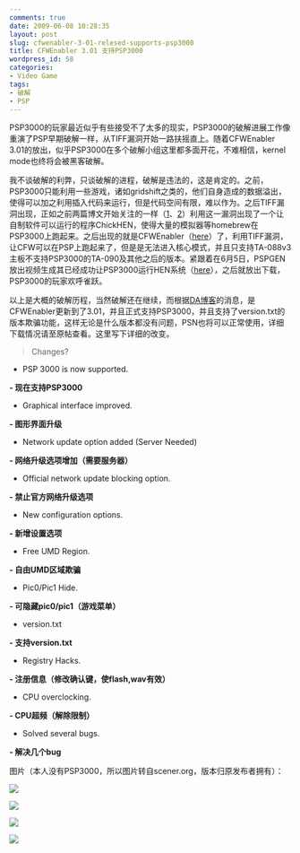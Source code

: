 ```yaml
---
comments: true
date: 2009-06-08 10:28:35
layout: post
slug: cfwenabler-3-01-relesed-supports-psp3000
title: CFWEnabler 3.01 支持PSP3000
wordpress_id: 58
categories:
- Video Game
tags:
- 破解
- PSP
---
```


PSP3000的玩家最近似乎有些接受不了太多的现实，PSP3000的破解进展工作像重演了PSP早期破解一样，从TIFF漏洞开始一路扶摇直上。随着CFWEnabler 3.01的放出，似乎PSP3000在多个破解小组这里都多面开花，不难相信，kernel mode也终将会被黑客破解。




我不谈破解的利弊，只谈破解的进程，破解是违法的，这是肯定的。之前，PSP3000只能利用一些游戏，诸如gridshift之类的，他们自身造成的数据溢出，使得可以加之利用插入代码来运行，但是代码空间有限，难以作为。之后TIFF漏洞出现，正如之前两篇博文开始关注的一样（[1](http://arthraim.cn/post/2009/05/22.html)、[2](http://arthraim.cn/post/2009/05/24.html)）利用这一漏洞出现了一个让自制软件可以运行的程序ChickHEN，使得大量的模拟器等homebrew在PSP3000上跑起来。之后出现的就是CFWEnabler（[here](http://arthraim.cn/post/2009/05/45.html)）了，利用TIFF漏洞，让CFW可以在PSP上跑起来了，但是是无法进入核心模式，并且只支持TA-088v3主板不支持PSP3000的TA-090及其他之后的版本。紧跟着在6月5日，PSPGEN放出视频生成其已经成功让PSP3000运行HEN系统（[here](http://arthraim.cn/post/2009/06/56.html)），之后就放出下载，PSP3000的玩家欢呼雀跃。




以上是大概的破解历程，当然破解还在继续，而根据[DA博客](http://sceners.org/?itemid=117)的消息，是CFWEnabler更新到了3.01，并且正式支持PSP3000，并且支持了version.txt的版本欺骗功能，这样无论是什么版本都没有问题，PSN也将可以正常使用，详细下载情况请至原帖查看。这里写下详细的改变。




> 

> 
> Changes?  

- PSP 3000 is now supported.  

**- 现在支持PSP3000**  

- Graphical interface improved.  

**- 图形界面升级**  

- Network update option added (Server Needed)  

**- 网络升级选项增加（需要服务器）**  

- Official network update blocking option.  

**- 禁止官方网络升级选项**  

- New configuration options.  

**- 新增设置选项**  

- Free UMD Region.  

**- 自由UMD区域欺骗**  

- Pic0/Pic1 Hide.  

**- 可隐藏pic0/pic1（游戏菜单）**  

- version.txt  

**- 支持version.txt**  

- Registry Hacks.  

**- 注册信息（修改确认键，使flash,wav有效）**  

- CPU overclocking.  

**- CPU超频（解除限制）**  

- Solved several bugs.  

**- 解决几个bug**
> 
> 





图片（本人没有PSP3000，所以图片转自scener.org，版本归原发布者拥有）：




![](/upload/20090608-cfwenabler1.png)




![](/upload/20090608-cfwenabler2.png)




![](/upload/20090608-cfwenabler4.png)




![](/upload/20090608-cfwenabler5.png)






